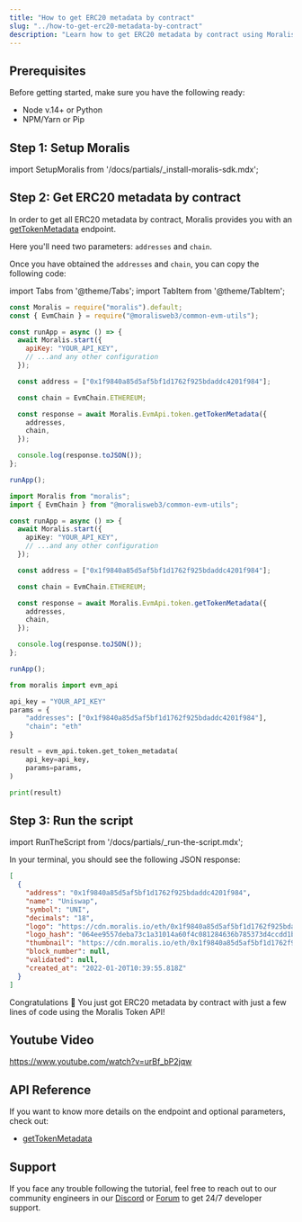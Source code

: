 ```yaml
---
title: "How to get ERC20 metadata by contract"
slug: "../how-to-get-erc20-metadata-by-contract"
description: "Learn how to get ERC20 metadata by contract using Moralis Token API."
---
```


## Prerequisites

Before getting started, make sure you have the following ready:

- Node v.14+ or Python
- NPM/Yarn or Pip

## Step 1: Setup Moralis

import SetupMoralis from '/docs/partials/\_install-moralis-sdk.mdx';

<SetupMoralis node="moralis @moralisweb3/common-evm-utils" python="moralis" />

## Step 2: Get ERC20 metadata by contract

In order to get all ERC20 metadata by contract, Moralis provides you with an [getTokenMetadata](/web3-data-api/evm/reference/get-token-metadata) endpoint.

Here you'll need two parameters: `addresses` and `chain`.

Once you have obtained the `addresses` and `chain`, you can copy the following code:

import Tabs from '@theme/Tabs';
import TabItem from '@theme/TabItem';

<Tabs groupId="programming-language">
  <TabItem value="javascript" label="index.js (JavaScript)" default>

```javascript index.js
const Moralis = require("moralis").default;
const { EvmChain } = require("@moralisweb3/common-evm-utils");

const runApp = async () => {
  await Moralis.start({
    apiKey: "YOUR_API_KEY",
    // ...and any other configuration
  });

  const address = ["0x1f9840a85d5af5bf1d1762f925bdaddc4201f984"];

  const chain = EvmChain.ETHEREUM;

  const response = await Moralis.EvmApi.token.getTokenMetadata({
    addresses,
    chain,
  });

  console.log(response.toJSON());
};

runApp();
```

</TabItem>
<TabItem value="typescript" label="index.ts (TypeScript)">

```typescript index.ts
import Moralis from "moralis";
import { EvmChain } from "@moralisweb3/common-evm-utils";

const runApp = async () => {
  await Moralis.start({
    apiKey: "YOUR_API_KEY",
    // ...and any other configuration
  });

  const address = ["0x1f9840a85d5af5bf1d1762f925bdaddc4201f984"];

  const chain = EvmChain.ETHEREUM;

  const response = await Moralis.EvmApi.token.getTokenMetadata({
    addresses,
    chain,
  });

  console.log(response.toJSON());
};

runApp();
```

</TabItem>
<TabItem value="python" label="index.py (Python)">

```python index.py
from moralis import evm_api

api_key = "YOUR_API_KEY"
params = {
    "addresses": ["0x1f9840a85d5af5bf1d1762f925bdaddc4201f984"],
    "chain": "eth"
}

result = evm_api.token.get_token_metadata(
    api_key=api_key,
    params=params,
)

print(result)
```

</TabItem>
</Tabs>

## Step 3: Run the script

import RunTheScript from '/docs/partials/\_run-the-script.mdx';

<RunTheScript />

In your terminal, you should see the following JSON response:

```json
[
  {
    "address": "0x1f9840a85d5af5bf1d1762f925bdaddc4201f984",
    "name": "Uniswap",
    "symbol": "UNI",
    "decimals": "18",
    "logo": "https://cdn.moralis.io/eth/0x1f9840a85d5af5bf1d1762f925bdaddc4201f984.webp",
    "logo_hash": "064ee9557deba73c1a31014a60f4c081284636b785373d4ccdd1b3440df11f43",
    "thumbnail": "https://cdn.moralis.io/eth/0x1f9840a85d5af5bf1d1762f925bdaddc4201f984_thumb.webp",
    "block_number": null,
    "validated": null,
    "created_at": "2022-01-20T10:39:55.818Z"
  }
]
```

Congratulations 🥳 You just got ERC20 metadata by contract with just a few lines of code using the Moralis Token API!

## Youtube Video

https://www.youtube.com/watch?v=urBf_bP2jqw

## API Reference

If you want to know more details on the endpoint and optional parameters, check out:

- [getTokenMetadata](/web3-data-api/evm/reference/get-token-metadata)

## Support

If you face any trouble following the tutorial, feel free to reach out to our community engineers in our [Discord](https://moralis.io/discord) or [Forum](https://forum.moralis.io) to get 24/7 developer support.
